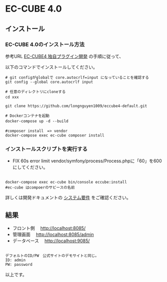 # EC-CUBE 4.0

## インストール

### EC-CUBE 4.0のインストール方法

参考URL [EC-CUBE4 独自プラグイン開発](https://qiita.com/haruna-nagayoshi/items/948b196cf4f5186641e9) の手順に従って、

以下のコマンドでインストールしてください。

```shell
# git configがglobalで core.autocrlf=input になっていることを確認する
git config --global core.autocrlf input 

# 任意のディレクトリにcloneする
cd xxx　

git clone https://github.com/longnguyen1009/eccube4-default.git

# Dockerコンテナを起動
docker-compose up -d --build　

#composer install　=> vendor
docker-compose exec ec-cube composer install 

```

### インストールスクリプトを実行する

* FIX 60s error limit
vendor/symfony/process/Process.phpに「60」を600にしてください。

```shell

docker-compose exec ec-cube bin/console eccube:install　
#ec-cube はcompoerのサビースの名前

```

詳しくは開発ドキュメントの [システム要件](https://doc4.ec-cube.net/quickstart_requirement) をご確認ください。

## 結果

* フロント側 　[http://localhost:8085/](http://localhost:8085/)
* 管理画面 　[http://localhost:8085/admin](http://localhost:8085/admin)
* データベース 　[http://localhost:9085/](http://localhost:9085/)

```shell

デフォルトのID/PW　公式サイトのデモサイトと同じ。
ID: admin
PW: password

```

以上です。

